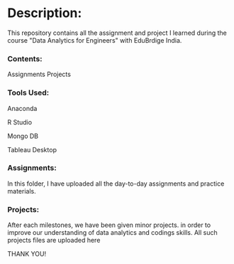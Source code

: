 # Description:

This repository contains all the assignment and project I learned during the course "Data Analytics for Engineers" with EduBrdige India.

### Contents:

Assignments
Projects

### Tools Used:

Anaconda

R Studio

Mongo DB

Tableau Desktop

### Assignments:

In this folder, I have uploaded all the day-to-day  assignments  and practice materials.


### Projects:

After each milestones, we have been given minor projects. in order to improve our understanding of data analytics and codings skills.  All such projects files are uploaded here


THANK YOU!

